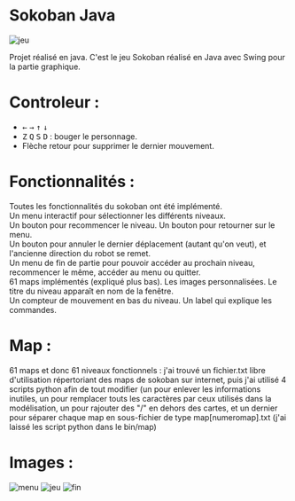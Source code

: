 # Sokoban Java
![jeu](https://github.com/Douroucouliii/SokobanJava/assets/129008147/23d72901-4dcf-48cd-b09d-72b71b05e370)

Projet réalisé en java.
C'est le jeu Sokoban réalisé en Java avec Swing pour la partie graphique.

# Controleur :

* <kbd>←</kbd> <kbd>→</kbd> <kbd>↑</kbd> <kbd>↓</kbd>   
* <kbd>Z</kbd> <kbd>Q</kbd> <kbd>S</kbd> <kbd>D</kbd> : bouger le personnage.
* Flèche retour pour supprimer le dernier mouvement.

# Fonctionnalités :

Toutes les fonctionnalités du sokoban ont été implémenté.   
Un menu interactif pour sélectionner les différents niveaux.   
Un bouton pour recommencer le niveau. Un bouton pour retourner sur le menu.   
Un bouton pour annuler le dernier déplacement (autant qu'on veut), et l'ancienne direction du robot se remet.   
Un menu de fin de partie pour pouvoir accéder au prochain niveau, recommencer le même, accéder au menu ou quitter.   
61 maps implémentés (expliqué plus bas). Les images personnalisées.
Le titre du niveau apparaît en nom de la fenêtre.   
Un compteur de mouvement en bas du niveau. Un label qui explique les commandes.   

# Map :

61 maps et donc 61 niveaux fonctionnels : j'ai trouvé un fichier.txt libre d'utilisation répertoriant des maps de sokoban sur internet, puis j'ai utilisé 4 scripts python afin de tout modifier (un pour enlever les informations inutiles, un pour remplacer touts les caractères par ceux utilisés dans la modélisation, un pour rajouter des "/" en dehors des cartes, et un dernier pour séparer chaque map en sous-fichier de type map[numeromap].txt (j'ai laissé les script python dans le bin/map)    

# Images :
![menu](https://github.com/Douroucouliii/SokobanJava/assets/129008147/8fcd0156-465b-4df9-97ec-4d243401e034)
![jeu](https://github.com/Douroucouliii/SokobanJava/assets/129008147/23d72901-4dcf-48cd-b09d-72b71b05e370)
![fin](https://github.com/Douroucouliii/SokobanJava/assets/129008147/c4189ba8-ccc7-409e-bda8-216456654718)
